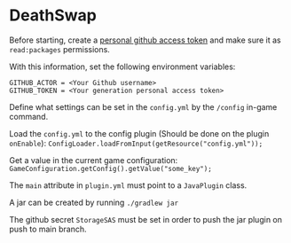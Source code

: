 # DeathSwap

Before starting, create a [personal github access token](https://github.com/settings/tokens) and make sure it as `read:packages` permissions. 

With this information, set the following environment variables:

```
GITHUB_ACTOR = <Your Github username>
GITHUB_TOKEN = <Your generation personal access token>
```

Define what settings can be set in the `config.yml` by the `/config` in-game command.

Load the `config.yml` to the config plugin (Should be done on the plugin `onEnable`):
`ConfigLoader.loadFromInput(getResource("config.yml"));`

Get a value in the current game configuration:
`GameConfiguration.getConfig().getValue("some_key");`

The `main` attribute in `plugin.yml` must point to a `JavaPlugin` class.

A jar can be created by running `./gradlew jar`

The github secret `StorageSAS` must be set in order to push the jar plugin on push to main branch.